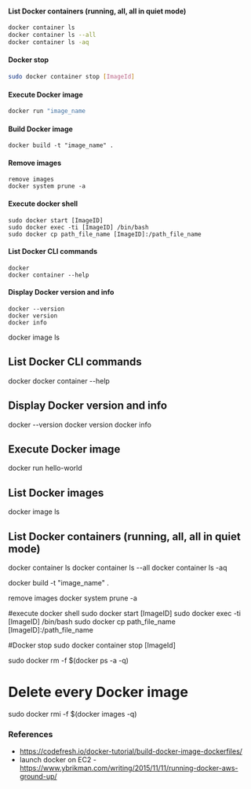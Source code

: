 #### List Docker containers (running, all, all in quiet mode)
```sh
docker container ls
docker container ls --all
docker container ls -aq
```

#### Docker stop
```sh
sudo docker container stop [ImageId]
```

#### Execute Docker image
```sh
docker run "image_name
```

#### Build Docker image
```
docker build -t "image_name" .
```

#### Remove images
```
remove images
docker system prune -a
```

#### Execute docker shell
```
sudo docker start [ImageID]
sudo docker exec -ti [ImageID] /bin/bash
sudo docker cp path_file_name [ImageID]:/path_file_name
```

#### List Docker CLI commands
```
docker
docker container --help
```

#### Display Docker version and info
```
docker --version
docker version
docker info
```
docker image ls
## List Docker CLI commands
docker
docker container --help

## Display Docker version and info
docker --version
docker version
docker info

## Execute Docker image
docker run hello-world

## List Docker images
docker image ls

## List Docker containers (running, all, all in quiet mode)
docker container ls
docker container ls --all
docker container ls -aq

docker build -t "image_name" .

remove images
docker system prune -a

#execute docker shell
sudo docker start [ImageID]
sudo docker exec -ti [ImageID] /bin/bash
sudo docker cp path_file_name [ImageID]:/path_file_name

#Docker stop
sudo docker container stop [ImageId]

sudo docker rm -f $(docker ps -a -q)

# Delete every Docker image
sudo docker rmi -f $(docker images -q)

### References
* https://codefresh.io/docker-tutorial/build-docker-image-dockerfiles/
* launch docker on EC2 - https://www.ybrikman.com/writing/2015/11/11/running-docker-aws-ground-up/
